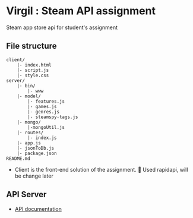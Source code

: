 # Virgil : Steam API assignment

Steam app store api for student's assignment

## File structure

```
client/
    |- index.html
    |- script.js
    |- style.css
server/
    |- bin/
        |- www
    |- model/
        |- features.js
        |- games.js
        |- genres.js
        |- steamspy-tags.js
    |- mongo/
        |-mongoUtil.js
    |- routes/
        |- index.js
    |- app.js
    |- jsonToDb.js
    |- package.json
README.md
```

- Client is the front-end solution of the assignment.
  🚫 Used rapidapi, will be change later

## API Server

- [API documentation ](https://documenter.getpostman.com/view/14499722/UVeKqQWh)
